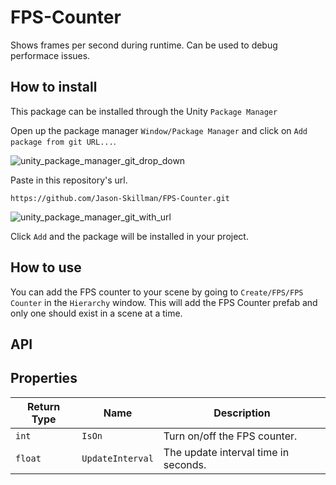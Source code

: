 # FPS-Counter
Shows frames per second during runtime. Can be used to debug performace issues.

## How to install
This package can be installed through the Unity `Package Manager`

Open up the package manager `Window/Package Manager` and click on `Add package from git URL...`.

![unity_package_manager_git_drop_down](https://i.imgur.com/wRDQU8Z.png)

Paste in this repository's url.

`https://github.com/Jason-Skillman/FPS-Counter.git`

![unity_package_manager_git_with_url](https://i.imgur.com/sNQYA13.png)

Click `Add` and the package will be installed in your project.

## How to use
You can add the FPS counter to your scene by going to `Create/FPS/FPS Counter` in the `Hierarchy` window. This will add the FPS Counter prefab and only one should exist in a scene at a time.

## API

## Properties
|Return Type|Name|Description|
|---|---|---|
|`int`|`IsOn`|Turn on/off the FPS counter.|
|`float`|`UpdateInterval`|The update interval time in seconds.|
